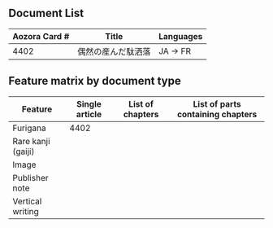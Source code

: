 ## Document List
| Aozora Card #  | Title | Languages |
| ------------- | ------ | --------- |
| 4402 | 偶然の産んだ駄洒落  | JA -> FR |


## Feature matrix by document type
| Feature | Single article | List of chapters | List of parts containing chapters |
| ------- | -------------- | ---------------- | --------------------------------- |
| Furigana | 4402 | | |
| Rare kanji (gaiji) | | | |
| Image | | | |
| Publisher note | | | |
| Vertical writing | | | |

